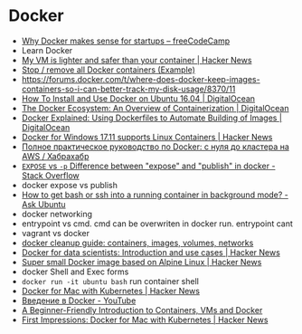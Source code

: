# Docker
- [Why Docker makes sense for startups – freeCodeCamp](https://medium.freecodecamp.org/why-docker-makes-sense-for-startups-e9be14a1f662)
- Learn Docker
- [My VM is lighter and safer than your container | Hacker News](https://news.ycombinator.com/item?id=15610155)
- [Stop / remove all Docker containers (Example)](https://coderwall.com/p/ewk0mq/stop-remove-all-docker-containers)
- https://forums.docker.com/t/where-does-docker-keep-images-containers-so-i-can-better-track-my-disk-usage/8370/11
- [How To Install and Use Docker on Ubuntu 16.04 | DigitalOcean](https://www.digitalocean.com/community/tutorials/how-to-install-and-use-docker-on-ubuntu-16-04)
- [The Docker Ecosystem: An Overview of Containerization | DigitalOcean](https://www.digitalocean.com/community/tutorials/the-docker-ecosystem-an-overview-of-containerization)
- [Docker Explained: Using Dockerfiles to Automate Building of Images | DigitalOcean](https://www.digitalocean.com/community/tutorials/docker-explained-using-dockerfiles-to-automate-building-of-images)
- [Docker for Windows 17.11 supports Linux Containers | Hacker News](https://news.ycombinator.com/item?id=15776052)
- [Полное практическое руководство по Docker: с нуля до кластера на AWS / Хабрахабр](https://habrahabr.ru/post/310460/)
- [`EXPOSE` vs `-p` Difference between "expose" and "publish" in docker - Stack Overflow](https://stackoverflow.com/questions/22111060/difference-between-expose-and-publish-in-docker)
- docker expose vs publish
- [How to get bash or ssh into a running container in background mode? - Ask Ubuntu](https://askubuntu.com/questions/505506/how-to-get-bash-or-ssh-into-a-running-container-in-background-mode#507009)
- docker networking
- entrypoint vs cmd. cmd can be overwriten in docker run. entrypoint cant
- vagrant vs docker
- [docker cleanup guide: containers, images, volumes, networks](https://gist.github.com/bastman/5b57ddb3c11942094f8d0a97d461b430)
- [Docker for data scientists: Introduction and use cases | Hacker News](https://news.ycombinator.com/item?id=16071612)
- [Super small Docker image based on Alpine Linux | Hacker News](https://news.ycombinator.com/item?id=10782897)
- docker Shell and Exec forms
- `docker run -it ubuntu bash` run container shell
- [Docker for Mac with Kubernetes | Hacker News](https://news.ycombinator.com/item?id=16084243)
- [Введение в Docker - YouTube](https://www.youtube.com/watch?v=dfXuTTV6TVo)
- [A Beginner-Friendly Introduction to Containers, VMs and Docker](https://medium.freecodecamp.org/a-beginner-friendly-introduction-to-containers-vms-and-docker-79a9e3e119b)
- [First Impressions: Docker for Mac with Kubernetes | Hacker News](https://news.ycombinator.com/item?id=16095425)
